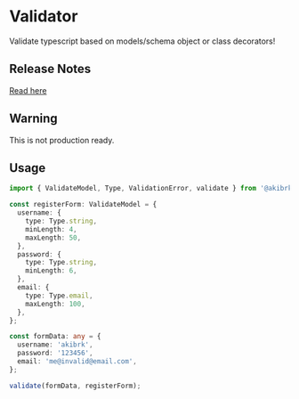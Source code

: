 # Validator

Validate typescript based on models/schema object or class decorators!

## Release Notes

[Read here](./CHANGELOG.md)

## Warning

This is not production ready.

## Usage

```ts
import { ValidateModel, Type, ValidationError, validate } from '@akibrk/validator';

const registerForm: ValidateModel = {
  username: {
    type: Type.string,
    minLength: 4,
    maxLength: 50,
  },
  password: {
    type: Type.string,
    minLength: 6,
  },
  email: {
    type: Type.email,
    maxLength: 100,
  },
};

const formData: any = {
  username: 'akibrk',
  password: '123456',
  email: 'me@invalid@email.com',
};

validate(formData, registerForm);
```
